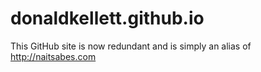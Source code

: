 # donaldkellett.github.io

This GitHub site is now redundant and is simply an alias of http://naitsabes.com
